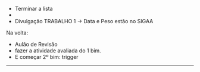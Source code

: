 * Terminar a lista
* 
* Divulgação TRABALHO 1 -> Data e Peso estão no SIGAA

Na volta:

* Aulão de Revisão
* fazer a atividade avaliada do 1 bim.
* E começar 2º bim: trigger

***

<!--
16. Crie uma stored procedure que aplique um bônus salarial de acordo com a idade.
17. Crie uma function que retorne a quantidade total de funcionários na tabela.
18. Crie uma procedure que atualize o salário de todos os funcionários em 10%.
19. Crie uma function que retorne o maior salário entre todos os funcionários.
20. Crie uma stored procedure que delete todos os funcionários de um determinado departamento.
-->

&nbsp;
